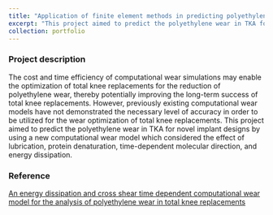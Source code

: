 ```yaml
---
title: "Application of finite element methods in predicting polyethylene wear in total knee arthroplasty "
excerpt: "This project aimed to predict the polyethylene wear in TKA for novel implant designs by using a new computational wear model which considered the effect of lubrication, protein denaturation, time-dependent molecular direction, and energy dissipation.<br/><img src='/images/project-4/cover.png'>"
collection: portfolio
---
```

### Project description
The cost and time efficiency of computational wear simulations may enable the optimization of total knee replacements for the reduction of polyethylene wear, thereby potentially improving the long-term success of total knee replacements. However, previously existing computational wear models have not demonstrated the necessary level of accuracy in order to be utilized for the wear optimization of total knee replacements. This project aimed to predict the polyethylene wear in TKA for novel implant designs by using a new computational wear model which considered the effect of lubrication, protein denaturation, time-dependent molecular direction, and energy dissipation.

### Reference
[An energy dissipation and cross shear time dependent computational wear model for the analysis of polyethylene wear in total knee replacements](https://www.sciencedirect.com/science/article/pii/S0021929013006441?via%3Dihub)

